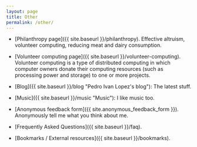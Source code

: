 ```yaml
---
layout: page
title: Other
permalink: /other/
---
```


- [Philanthropy page]({{ site.baseurl }}/philanthropy). Effective altruism,
  volunteer computing, reducing meat and dairy consumption.

- [Volunteer computing page]({{ site.baseurl }}/volunteer-computing).
  Volunteer computing is a type of distributed computing in which computer
  owners donate their computing resources (such as processing power and
  storage) to one or more projects.

- [Blog]({{ site.baseurl }}/blog "Pedro Ivan Lopez's blog"): The latest stuff.

- [Music]({{ site.baseurl }}/music "Music"): I like music too.

- [Anonymous feedback form]({{ site.anonymous_feedback_form }}).  Anonymously
  tell me what you think about me.

- [Frequently Asked Questions]({{ site.baseurl }}/faq).

- [Bookmarks / External resources]({{ site.baseurl }}/bookmarks).

